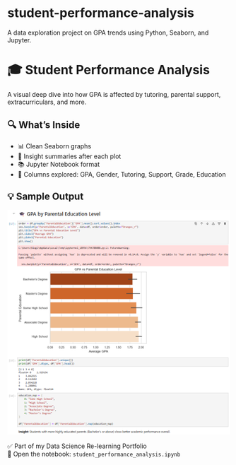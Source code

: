 # student-performance-analysis
A data exploration project on GPA trends using Python, Seaborn, and Jupyter.

# 🎓 Student Performance Analysis

A visual deep dive into how GPA is affected by tutoring, parental support, extracurriculars, and more.

## 🔍 What’s Inside
- 📊 Clean Seaborn graphs
- 📘 Insight summaries after each plot
- 📚 Jupyter Notebook format
- 🔎 Columns explored: GPA, Gender, Tutoring, Support, Grade, Education

## 💡 Sample Output

![Notebook Preview](notebook_preview.png)


✅ Part of my Data Science Re-learning Portfolio  
🔗 Open the notebook: `student_performance_analysis.ipynb`
